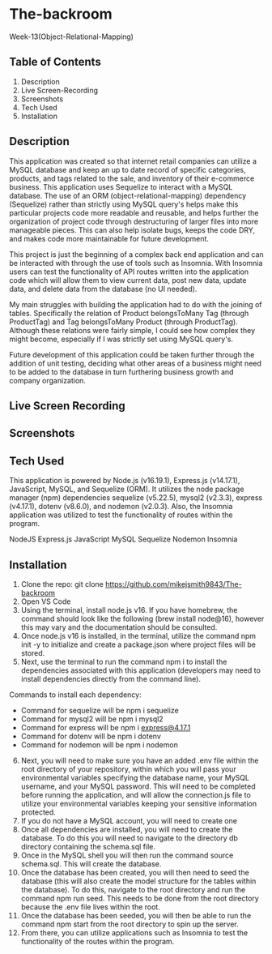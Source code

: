 # The-backroom
Week-13(Object-Relational-Mapping)

## Table of Contents
1. Description
2. Live Screen-Recording
3. Screenshots
4. Tech Used
5. Installation

## Description
This application was created so that internet retail companies can utilize a MySQL database and keep an up to date record of specific categories, products, and tags related to the sale, and inventory of their e-commerce business. This application uses Sequelize to interact with a MySQL database. The use of an ORM (object-relational-mapping) dependency (Sequelize) rather than strictly using MySQL query's helps make this particular projects code more readable and reusable, and helps further the organization of project code through destructuring of larger files into more manageable pieces. This can also help isolate bugs, keeps the code DRY, and makes code more maintainable for future development.

This project is just the beginning of a complex back end application and can be interacted with through the use of tools such as Insomnia. With Insomnia users can test the functionality of API routes written into the application code which will allow them to view current data, post new data, update data, and delete data from the database (no UI needed).

My main struggles with building the application had to do with the joining of tables. Specifically the relation of Product belongsToMany Tag (through ProductTag) and Tag belongsToMany Product (through ProductTag). Although these relations were fairly simple, I could see how complex they might become, especially if I was strictly set using MySQL query's.

Future development of this application could be taken further through the addition of unit testing, deciding what other areas of a business might need to be added to the database in turn furthering business growth and company organization.

## Live Screen Recording

## Screenshots

## Tech Used
This application is powered by Node.js (v16.19.1), Express.js (v14.17.1), JavaScript, MySQL, and Sequelize (ORM). It utilizes the node package manager (npm) dependencies sequelize (v5.22.5), mysql2 (v2.3.3), express (v4.17.1), dotenv (v8.6.0), and nodemon (v2.0.3). Also, the Insomnia application was utilized to test the functionality of routes within the program.

NodeJS Express.js JavaScript MySQL Sequelize Nodemon Insomnia

## Installation
1. Clone the repo: git clone https://github.com/mikejsmith9843/The-backroom
2. Open VS Code
3. Using the terminal, install node.js v16. If you have homebrew, the command should look like the following (brew install node@16), however this may vary and the documentation should be consulted.
4. Once node.js v16 is installed, in the terminal, utilize the command npm init -y to initialize and create a package.json where project files will be stored.
5. Next, use the terminal to run the command npm i to install the dependencies associated with this application (developers may need to install dependencies directly from the command line).

Commands to install each dependency:

- Command for sequelize will be npm i sequelize
- Command for mysql2 will be npm i mysql2
- Command for express will be npm i express@4.17.1
- Command for dotenv will be npm i dotenv
- Command for nodemon will be npm i nodemon
6. Next, you will need to make sure you have an added .env file within the root directory of your repository, within which you will pass your environmental variables specifying the database name, your MySQL username, and your MySQL password. This will need to be completed before running the application, and will allow the connection.js file to utilize your environmental variables keeping your sensitive information protected.
7. If you do not have a MySQL account, you will need to create one
8. Once all dependencies are installed, you will need to create the database. To do this you will need to navigate to the directory db directory containing the schema.sql file.
9. Once in the MySQL shell you will then run the command source schema.sql. This will create the database.
10. Once the database has been created, you will then need to seed the database (this will also create the model structure for the tables within the database). To do this, navigate to the root directory and run the command npm run seed. This needs to be done from the root directory because the .env file lives within the root.
11. Once the database has been seeded, you will then be able to run the command npm start from the root directory to spin up the server.
12. From there, you can utilize applications such as Insomnia to test the functionality of the routes within the program.